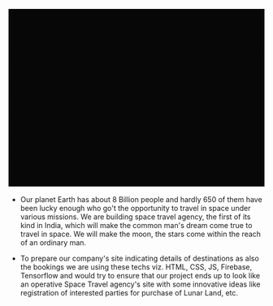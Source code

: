 <p align="center">
    <img src=Components/Elliptical.gif width="100%" height="350">
</p>

- Our planet Earth has about 8 Billion people and hardly 650 of them have been lucky enough who go't the opportunity to travel in space under various missions. We are building space travel agency, the first of its kind in India, which will make the common man's dream come true to travel in space. We will make the moon, the stars come within the reach of an ordinary man. 

- To prepare our company's site indicating details of destinations as also the bookings we are using these techs viz. HTML, CSS, JS, Firebase, Tensorflow and would try to ensure that our project ends up to look like an operative Space Travel agency's site with some innovative ideas like registration of interested parties for purchase of Lunar Land, etc.
